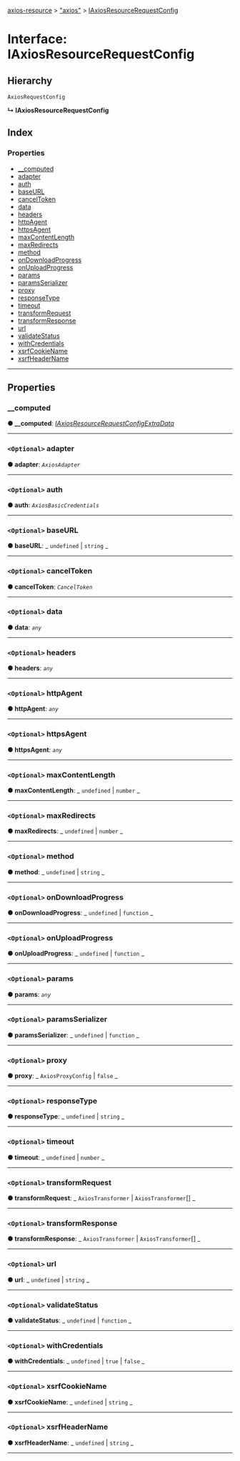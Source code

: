 [axios-resource](../README.md) > ["axios"](../modules/_axios_d_.md) > [IAxiosResourceRequestConfig](../interfaces/_axios_d_.iaxiosresourcerequestconfig.md)

# Interface: IAxiosResourceRequestConfig

## Hierarchy

`AxiosRequestConfig`

**↳ IAxiosResourceRequestConfig**

## Index

### Properties

- [\_\_computed](_axios_d_.iaxiosresourcerequestconfig.md#__computed)
- [adapter](_axios_d_.iaxiosresourcerequestconfig.md#adapter)
- [auth](_axios_d_.iaxiosresourcerequestconfig.md#auth)
- [baseURL](_axios_d_.iaxiosresourcerequestconfig.md#baseurl)
- [cancelToken](_axios_d_.iaxiosresourcerequestconfig.md#canceltoken)
- [data](_axios_d_.iaxiosresourcerequestconfig.md#data)
- [headers](_axios_d_.iaxiosresourcerequestconfig.md#headers)
- [httpAgent](_axios_d_.iaxiosresourcerequestconfig.md#httpagent)
- [httpsAgent](_axios_d_.iaxiosresourcerequestconfig.md#httpsagent)
- [maxContentLength](_axios_d_.iaxiosresourcerequestconfig.md#maxcontentlength)
- [maxRedirects](_axios_d_.iaxiosresourcerequestconfig.md#maxredirects)
- [method](_axios_d_.iaxiosresourcerequestconfig.md#method)
- [onDownloadProgress](_axios_d_.iaxiosresourcerequestconfig.md#ondownloadprogress)
- [onUploadProgress](_axios_d_.iaxiosresourcerequestconfig.md#onuploadprogress)
- [params](_axios_d_.iaxiosresourcerequestconfig.md#params)
- [paramsSerializer](_axios_d_.iaxiosresourcerequestconfig.md#paramsserializer)
- [proxy](_axios_d_.iaxiosresourcerequestconfig.md#proxy)
- [responseType](_axios_d_.iaxiosresourcerequestconfig.md#responsetype)
- [timeout](_axios_d_.iaxiosresourcerequestconfig.md#timeout)
- [transformRequest](_axios_d_.iaxiosresourcerequestconfig.md#transformrequest)
- [transformResponse](_axios_d_.iaxiosresourcerequestconfig.md#transformresponse)
- [url](_axios_d_.iaxiosresourcerequestconfig.md#url)
- [validateStatus](_axios_d_.iaxiosresourcerequestconfig.md#validatestatus)
- [withCredentials](_axios_d_.iaxiosresourcerequestconfig.md#withcredentials)
- [xsrfCookieName](_axios_d_.iaxiosresourcerequestconfig.md#xsrfcookiename)
- [xsrfHeaderName](_axios_d_.iaxiosresourcerequestconfig.md#xsrfheadername)

---

## Properties

<a id="__computed"></a>

### \_\_computed

**● \_\_computed**: _[IAxiosResourceRequestConfigExtraData](_axios_d_.iaxiosresourcerequestconfigextradata.md)_

---

<a id="adapter"></a>

### `<Optional>` adapter

**● adapter**: _`AxiosAdapter`_

---

<a id="auth"></a>

### `<Optional>` auth

**● auth**: _`AxiosBasicCredentials`_

---

<a id="baseurl"></a>

### `<Optional>` baseURL

**● baseURL**: _ `undefined` &#124; `string`
_

---

<a id="canceltoken"></a>

### `<Optional>` cancelToken

**● cancelToken**: _`CancelToken`_

---

<a id="data"></a>

### `<Optional>` data

**● data**: _`any`_

---

<a id="headers"></a>

### `<Optional>` headers

**● headers**: _`any`_

---

<a id="httpagent"></a>

### `<Optional>` httpAgent

**● httpAgent**: _`any`_

---

<a id="httpsagent"></a>

### `<Optional>` httpsAgent

**● httpsAgent**: _`any`_

---

<a id="maxcontentlength"></a>

### `<Optional>` maxContentLength

**● maxContentLength**: _ `undefined` &#124; `number`
_

---

<a id="maxredirects"></a>

### `<Optional>` maxRedirects

**● maxRedirects**: _ `undefined` &#124; `number`
_

---

<a id="method"></a>

### `<Optional>` method

**● method**: _ `undefined` &#124; `string`
_

---

<a id="ondownloadprogress"></a>

### `<Optional>` onDownloadProgress

**● onDownloadProgress**: _ `undefined` &#124; `function`
_

---

<a id="onuploadprogress"></a>

### `<Optional>` onUploadProgress

**● onUploadProgress**: _ `undefined` &#124; `function`
_

---

<a id="params"></a>

### `<Optional>` params

**● params**: _`any`_

---

<a id="paramsserializer"></a>

### `<Optional>` paramsSerializer

**● paramsSerializer**: _ `undefined` &#124; `function`
_

---

<a id="proxy"></a>

### `<Optional>` proxy

**● proxy**: _ `AxiosProxyConfig` &#124; `false`
_

---

<a id="responsetype"></a>

### `<Optional>` responseType

**● responseType**: _ `undefined` &#124; `string`
_

---

<a id="timeout"></a>

### `<Optional>` timeout

**● timeout**: _ `undefined` &#124; `number`
_

---

<a id="transformrequest"></a>

### `<Optional>` transformRequest

**● transformRequest**: _ `AxiosTransformer` &#124; `AxiosTransformer`[]
_

---

<a id="transformresponse"></a>

### `<Optional>` transformResponse

**● transformResponse**: _ `AxiosTransformer` &#124; `AxiosTransformer`[]
_

---

<a id="url"></a>

### `<Optional>` url

**● url**: _ `undefined` &#124; `string`
_

---

<a id="validatestatus"></a>

### `<Optional>` validateStatus

**● validateStatus**: _ `undefined` &#124; `function`
_

---

<a id="withcredentials"></a>

### `<Optional>` withCredentials

**● withCredentials**: _ `undefined` &#124; `true` &#124; `false`
_

---

<a id="xsrfcookiename"></a>

### `<Optional>` xsrfCookieName

**● xsrfCookieName**: _ `undefined` &#124; `string`
_

---

<a id="xsrfheadername"></a>

### `<Optional>` xsrfHeaderName

**● xsrfHeaderName**: _ `undefined` &#124; `string`
_

---
